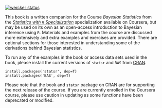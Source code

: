 [![wercker status](https://app.wercker.com/status/e5fbd87dd2da27deb4415512c831ff1f/m/master "wercker status")](https://app.wercker.com/project/byKey/e5fbd87dd2da27deb4415512c831ff1f)

This book is a written companion for the Course *Bayesian Statistics* from the  [*Statistics with `R` Specialization*](https://www.coursera.org/specializations/statistics)  specialization available on Coursera, but may be used on its own as an open-access introduction to Bayesian inference using `R`.  Materials and examples from the course are discussed more extensively and extra examples and exercises are provided.  There are optional sections for those interested in understanding some of the derivations behind Bayesian statistics. 

To run any of the examples in the book or access data sets used in the book, please install the current versions of `statsr` and `BAS` from
[CRAN](https://cran.r-project.org).

```
install.packages('statsr', dep=T)
install.packages('BAS', dep=T)
```



Please note that the book and `statsr` package on CRAN are for supporting the next release of the course.  If you are currently enrolled in the Coursera course, please use caution in updating as some functions have been deprecated or modified.